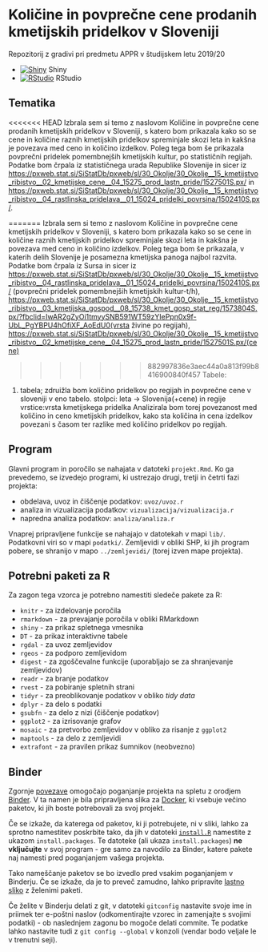 # Količine in povprečne cene prodanih kmetijskih pridelkov v Sloveniji

Repozitorij z gradivi pri predmetu APPR v študijskem letu 2019/20

* [![Shiny](http://mybinder.org/badge.svg)](http://mybinder.org/v2/gh/jaanos/APPR-2019-20/master?urlpath=shiny/APPR-2019-20/projekt.Rmd) Shiny
* [![RStudio](http://mybinder.org/badge.svg)](http://mybinder.org/v2/gh/jaanos/APPR-2019-20/master?urlpath=rstudio) RStudio

## Tematika
<<<<<<< HEAD
Izbrala sem si temo z naslovom Količine in povprečne cene prodanih kmetijskih pridelkov v Sloveniji, s katero bom prikazala kako so se cene in količine raznih kmetijskih pridelkov spreminjale skozi leta in kakšna je povezava med ceno in količino izdelkov. Poleg tega bom še prikazala povprečni pridelek pomembnejših kmetijskih kultur, po statističnih regijah.  Podatke bom črpala iz statističnega urada Republike Slovenije in sicer iz https://pxweb.stat.si/SiStatDb/pxweb/sl/30_Okolje/30_Okolje__15_kmetijstvo_ribistvo__02_kmetijske_cene__04_15275_prod_lastn_pride/1527501S.px/ in https://pxweb.stat.si/SiStatDb/pxweb/sl/30_Okolje/30_Okolje__15_kmetijstvo_ribistvo__04_rastlinska_pridelava__01_15024_pridelki_povrsina/1502410S.px/.

=======
Izbrala sem si temo z naslovom Količine in povprečne cene kmetijskih pridelkov v Sloveniji, s katero bom prikazala kako so se cene in količine raznih kmetijskih pridelkov spreminjale skozi leta in kakšna je povezava med ceno in količino izdelkov. Poleg tega bom še prikazala, v katerih delih Slovenije je posamezna kmetijska panoga najbol razvita.  Podatke bom črpala iz Sursa in sicer iz https://pxweb.stat.si/SiStatDb/pxweb/sl/30_Okolje/30_Okolje__15_kmetijstvo_ribistvo__04_rastlinska_pridelava__01_15024_pridelki_povrsina/1502410S.px/ (povprečni pridelek pomembnejših kmetijskih kultur-t/h), https://pxweb.stat.si/SiStatDb/pxweb/sl/30_Okolje/30_Okolje__15_kmetijstvo_ribistvo__03_kmetijska_gospod__08_15738_kmet_gosp_stat_reg/1573804S.px/?fbclid=IwAR2gZyOi1tmyySNB591WT59zYIePpn0x9f-UbL_PgYBPU4hOfiXF_AoEdU0(vrsta živine po regijah), https://pxweb.stat.si/SiStatDb/pxweb/sl/30_Okolje/30_Okolje__15_kmetijstvo_ribistvo__02_kmetijske_cene__04_15275_prod_lastn_pride/1527501S.px/(cene)
>>>>>>> 882997836e3aec44a0a813f99b8416900840f457
Tabele:
 1. tabela; zdruižla bom količino pridelkov po regijah in povprečne cene v sloveniji v eno tabelo.
 stolpci: leta -> Slovenija(+cene) in regije
 vrstice:vrsta kmetijskega pridelka
 Analizirala bom torej povezanost med količino in ceno kmetijskih pridelkov, kako sta količina in cena izdelkov povezani s časom ter razlike med količino pridelkov po regijah.




## Program

Glavni program in poročilo se nahajata v datoteki `projekt.Rmd`.
Ko ga prevedemo, se izvedejo programi, ki ustrezajo drugi, tretji in četrti fazi projekta:

* obdelava, uvoz in čiščenje podatkov: `uvoz/uvoz.r`
* analiza in vizualizacija podatkov: `vizualizacija/vizualizacija.r`
* napredna analiza podatkov: `analiza/analiza.r`

Vnaprej pripravljene funkcije se nahajajo v datotekah v mapi `lib/`.
Podatkovni viri so v mapi `podatki/`.
Zemljevidi v obliki SHP, ki jih program pobere,
se shranijo v mapo `../zemljevidi/` (torej izven mape projekta).

## Potrebni paketi za R

Za zagon tega vzorca je potrebno namestiti sledeče pakete za R:

* `knitr` - za izdelovanje poročila
* `rmarkdown` - za prevajanje poročila v obliki RMarkdown
* `shiny` - za prikaz spletnega vmesnika
* `DT` - za prikaz interaktivne tabele
* `rgdal` - za uvoz zemljevidov
* `rgeos` - za podporo zemljevidom
* `digest` - za zgoščevalne funkcije (uporabljajo se za shranjevanje zemljevidov)
* `readr` - za branje podatkov
* `rvest` - za pobiranje spletnih strani
* `tidyr` - za preoblikovanje podatkov v obliko *tidy data*
* `dplyr` - za delo s podatki
* `gsubfn` - za delo z nizi (čiščenje podatkov)
* `ggplot2` - za izrisovanje grafov
* `mosaic` - za pretvorbo zemljevidov v obliko za risanje z `ggplot2`
* `maptools` - za delo z zemljevidi
* `extrafont` - za pravilen prikaz šumnikov (neobvezno)

## Binder

Zgornje [povezave](#analiza-podatkov-s-programom-r-201819)
omogočajo poganjanje projekta na spletu z orodjem [Binder](https://mybinder.org/).
V ta namen je bila pripravljena slika za [Docker](https://www.docker.com/),
ki vsebuje večino paketov, ki jih boste potrebovali za svoj projekt.

Če se izkaže, da katerega od paketov, ki ji potrebujete, ni v sliki,
lahko za sprotno namestitev poskrbite tako,
da jih v datoteki [`install.R`](install.R) namestite z ukazom `install.packages`.
Te datoteke (ali ukaza `install.packages`) **ne vključujte** v svoj program -
gre samo za navodilo za Binder, katere pakete naj namesti pred poganjanjem vašega projekta.

Tako nameščanje paketov se bo izvedlo pred vsakim poganjanjem v Binderju.
Če se izkaže, da je to preveč zamudno,
lahko pripravite [lastno sliko](https://github.com/jaanos/APPR-docker) z želenimi paketi.

Če želite v Binderju delati z git,
v datoteki `gitconfig` nastavite svoje ime in priimek ter e-poštni naslov
(odkomentirajte vzorec in zamenjajte s svojimi podatki) -
ob naslednjem zagonu bo mogoče delati commite.
Te podatke lahko nastavite tudi z `git config --global` v konzoli
(vendar bodo veljale le v trenutni seji).
